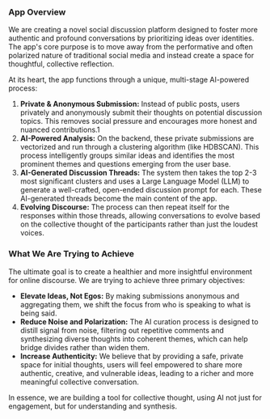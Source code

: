 ### **App Overview**

We are creating a novel social discussion platform designed to foster more authentic and profound conversations by prioritizing ideas over identities. The app's core purpose is to move away from the performative and often polarized nature of traditional social media and instead create a space for thoughtful, collective reflection.

At its heart, the app functions through a unique, multi-stage AI-powered process:

1. **Private & Anonymous Submission:** Instead of public posts, users privately and anonymously submit their thoughts on potential discussion topics. This removes social pressure and encourages more honest and nuanced contributions.1  
2. **AI-Powered Analysis:** On the backend, these private submissions are vectorized and run through a clustering algorithm (like HDBSCAN). This process intelligently groups similar ideas and identifies the most prominent themes and questions emerging from the user base.  
3. **AI-Generated Discussion Threads:** The system then takes the top 2-3 most significant clusters and uses a Large Language Model (LLM) to generate a well-crafted, open-ended discussion prompt for each. These AI-generated threads become the main content of the app.  
4. **Evolving Discourse:** The process can then repeat itself for the responses within those threads, allowing conversations to evolve based on the collective thought of the participants rather than just the loudest voices.

### **What We Are Trying to Achieve**

The ultimate goal is to create a healthier and more insightful environment for online discourse. We are trying to achieve three primary objectives:

* **Elevate Ideas, Not Egos:** By making submissions anonymous and aggregating them, we shift the focus from who is speaking to what is being said.  
* **Reduce Noise and Polarization:** The AI curation process is designed to distill signal from noise, filtering out repetitive comments and synthesizing diverse thoughts into coherent themes, which can help bridge divides rather than widen them.  
* **Increase Authenticity:** We believe that by providing a safe, private space for initial thoughts, users will feel empowered to share more authentic, creative, and vulnerable ideas, leading to a richer and more meaningful collective conversation.

In essence, we are building a tool for collective thought, using AI not just for engagement, but for understanding and synthesis.
